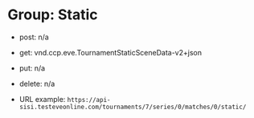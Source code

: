 # Group: Static

* post: n/a  
* get: vnd.ccp.eve.TournamentStaticSceneData-v2+json  
* put: n/a  
* delete: n/a  

* URL example: `https://api-sisi.testeveonline.com/tournaments/7/series/0/matches/0/static/` 




